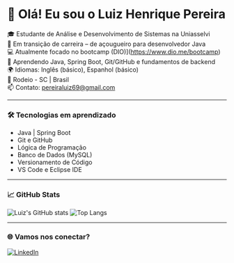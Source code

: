 # 👋 Olá! Eu sou o Luiz Henrique Pereira

🎓 Estudante de Análise e Desenvolvimento de Sistemas na Uniasselvi  
🚀 Em transição de carreira – de açougueiro para desenvolvedor Java  
💻 Atualmente focado no bootcamp (DIO)](https://www.dio.me/bootcamp)  
🌱 Aprendendo Java, Spring Boot, Git/GitHub e fundamentos de backend  
🌍 Idiomas: Inglês (básico), Espanhol (básico)  
📍 Rodeio - SC | Brasil  
📫 Contato: pereiraluiz69@gmail.com 

---

### 🛠️ Tecnologias em aprendizado

- Java | Spring Boot
- Git e GitHub
- Lógica de Programação
- Banco de Dados (MySQL)
- Versionamento de Código
- VS Code e Eclipse IDE

---

### 📈 GitHub Stats

![Luiz's GitHub stats](https://github-readme-stats.vercel.app/api?username=luizhpereira1&show_icons=true&theme=tokyonight)
![Top Langs](https://github-readme-stats.vercel.app/api/top-langs/?username=luizhpereira1&layout=compact&theme=tokyonight)

---

### 🌐 Vamos nos conectar?

[![LinkedIn](https://img.shields.io/badge/LinkedIn-blue?style=for-the-badge&logo=linkedin)](https://www.linkedin.com/in/luiz-henrique-pereira-93766a2a5/)
